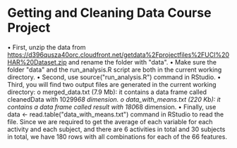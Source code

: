 # Getting and Cleaning Data Course Project

•	First, unzip the data from https://d396qusza40orc.cloudfront.net/getdata%2Fprojectfiles%2FUCI%20HAR%20Dataset.zip and rename the folder with "data".
•	Make sure the folder "data" and the run_analysis.R script are both in the current working directory.
•	Second, use source("run_analysis.R") command in RStudio. 
•	Third, you will find two output files are generated in the current working directory: 
      o	merged_data.txt (7.9 Mb): it contains a data frame called cleanedData with 10299*68 dimension.
      o	data_with_means.txt (220 Kb): it contains a data frame called result with 180*68 dimension.
•	Finally, use data <- read.table("data_with_means.txt") command in RStudio to read the file. Since we are required to get the average of each variable for each activity and each subject, and there are 6 activities in total and 30 subjects in total, we have 180 rows with all combinations for each of the 66 features. 
